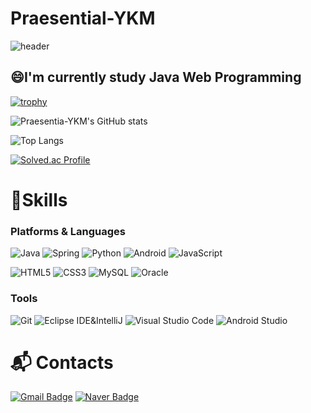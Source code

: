 # Praesential-YKM
<div>
  
![header](https://capsule-render.vercel.app/api?type=waving&color=timeauto&height=220&section=header&text=Praesentia-YKM's%20Profile&fontSize=70&fontColor=#00D8FF)

  <h2>😄I'm currently study Java Web Programming</h2>
</div>
<p>  
  
[![trophy](https://github-profile-trophy.vercel.app/?username=Praesentia-YKM)](https://github.com/ryo-ma/github-profile-trophy)

![Praesentia-YKM's GitHub stats](https://github-readme-stats.vercel.app/api?username=Praesentia-YKM&show_icons=true&theme=highcontrast)
  
![Top Langs](https://github-readme-stats.vercel.app/api/top-langs/?username=Praesentia-YKM&layout=compact&theme=tokyonight)
  
[![Solved.ac Profile](http://mazassumnida.wtf/api/v2/generate_badge?boj=ykm09160916)](https://solved.ac/ykm09160916/)

  
  # 💪Skills
### Platforms & Languages
![Java](https://img.shields.io/badge/Java-007396.svg?&style=for-the-badge&logo=Java&logoColor=white)
![Spring](https://img.shields.io/badge/Spring-6DB33F.svg?&style=for-the-badge&logo=Spring&logoColor=white)
![Python](https://img.shields.io/badge/Python-3776AB.svg?&style=for-the-badge&logo=Python&logoColor=white)
![Android](https://img.shields.io/badge/Android-3DDC84.svg?&style=for-the-badge&logo=Android&logoColor=white)
![JavaScript](https://img.shields.io/badge/JavaScript-F7DF1E.svg?&style=for-the-badge&logo=JavaScript&logoColor=white)

![HTML5](https://img.shields.io/badge/HTML5-E34F26.svg?&style=for-the-badge&logo=HTML5&logoColor=white)
![CSS3](https://img.shields.io/badge/CSS3-1572B6.svg?&style=for-the-badge&logo=CSS3&logoColor=white)
![MySQL](https://img.shields.io/badge/MySQL-4479A1.svg?&style=for-the-badge&logo=MySQL&logoColor=white)
![Oracle](https://img.shields.io/badge/Oracle-F80000.svg?&style=for-the-badge&logo=Oracle&logoColor=white)

### Tools
![Git](https://img.shields.io/badge/Git-F05032.svg?&style=for-the-badge&logo=Git&logoColor=white)
![Eclipse IDE&IntelliJ](https://img.shields.io/badge/Eclipse%20IDE-2C2255.svg?&style=for-the-badge&logo=Eclipse%20IDE&logoColor=white)
![Visual Studio Code](https://img.shields.io/badge/Visual%20Studio%20Code-007ACC.svg?&style=for-the-badge&logo=Visual%20Studio%20Code&logoColor=white)
![Android Studio](https://img.shields.io/badge/Android%20Studio-3DDC84.svg?&style=for-the-badge&logo=Android%20Studio&logoColor=white)

 
# :mailbox_with_mail: Contacts
[![Gmail Badge](https://img.shields.io/badge/Gmail-d14836?style=flat-square&logo=Gmail&logoColor=white&link=mailto:yangkwonmo0916@gmail.com)](mailto:kimsh1691@gmail.com)
[![Naver Badge](https://img.shields.io/badge/Naver-03C75A?style=flat-square&logo=Naver&logoColor=white&link=mailto:ykm8864@naver.com)](mailto:rlatngus1691@naver.com)
</p>

